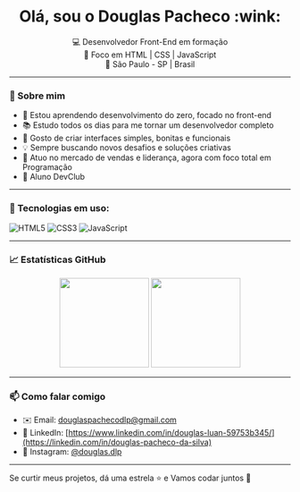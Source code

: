 <h1 align="center"> Olá, sou o Douglas Pacheco :wink: </h1>

<p align="center">
  💻 Desenvolvedor Front-End em formação <br/>
  🎯 Foco em HTML | CSS | JavaScript <br/>
  📍 São Paulo - SP | Brasil
</p>

---

### 🚀 Sobre mim

- 🌱 Estou aprendendo desenvolvimento do zero, focado no front-end
- 📚 Estudo todos os dias para me tornar um desenvolvedor completo
- 🎨 Gosto de criar interfaces simples, bonitas e funcionais
- 💡 Sempre buscando novos desafios e soluções criativas
- 🧠 Atuo no mercado de vendas e liderança, agora com foco total em Programação
- 🤖 Aluno DevClub
---

### 🔧 Tecnologias em uso:

![HTML5](https://img.shields.io/badge/HTML-e34c26?style=for-the-badge&logo=html5&logoColor=white)
![CSS3](https://img.shields.io/badge/CSS-1572b6?style=for-the-badge&logo=css3&logoColor=white)
![JavaScript](https://img.shields.io/badge/JavaScript-f7df1e?style=for-the-badge&logo=javascript&logoColor=black)

---

### 📈 Estatísticas GitHub

<p align="center">
  <img src="https://github-readme-stats.vercel.app/api?username=DouglasLuan&show_icons=true&theme=dracula" height="160" />
  <img src="https://github-readme-stats.vercel.app/api/top-langs/?username=DouglasLuan&layout=compact&theme=dracula" height="160" />
</p>

---

### 📫 Como falar comigo

- ✉️ Email: douglaspachecodlp@gmail.com  
- 💼 LinkedIn: [https://www.linkedin.com/in/douglas-luan-59753b345/](https://linkedin.com/in/douglas-pacheco-da-silva)  
- 📱 Instagram: [@douglas.dlp](https://instagram.com/douglas.dlp)

---

Se curtir meus projetos, dá uma estrela ⭐ e Vamos codar juntos 🚀
